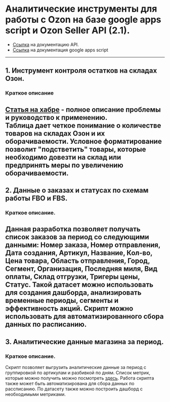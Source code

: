 # Аналитические инструменты для работы с Ozon на базе google apps script и Ozon Seller API (2.1).
- [Ссылка](https://docs.ozon.ru/api/seller/) на документацию API.
- [Ссылка](https://developers.google.com/apps-script) на документация google apps script
----------------------------------------------------------------------------------------
## 1. Инструмент контроля остатков на складах Озон.
### Краткое описание
[Статья на хабре](https://habr.com/ru/post/672194/) - полное описание проблемы и руководство к применению.  
Таблица дает четкое понимание о количестве товаров на складах Озон и их оборачиваемости. Условное форматирование позволит "подстветить" товары, которые необходимо довезти на склад или предпринять меры по увеличению оборачиваемости.
----------------------------------------------------------------------
## 2. Данные о заказах и статусах по схемам работы FBO и FBS.
### Краткое описание.
Данная разработка позволяет получать список заказов за период со следующими данными: Номер заказа, Номер отправления, Дата создания, Артикул, Название, Кол-во, Цена товара, Область отправления, Город, Сегмент, Организация, Последняя миля, Вид оплаты, Склад отгрузки, Тригеры цены, Статус. Такой датасет можно использовать для создания дашборда, анализировать временные периоды, сегменты и эффективность акций. Скрипт можно использовать для автоматизированного сбора данных по расписанию.
----------------------------------------------------------------------
## 3. Аналитические данные магазина за период.
### Краткое описание.
Скрипт позволяет выгрузить аналитические данные за период с группировкой по артикулам и разбивкой по дням. Список метрик, которые можно получить можно посмотреть [здесь](https://docs.ozon.ru/api/seller/#operation/AnalyticsAPI_AnalyticsGetData).
Работа скрипта также может быть автоматизирована для сбора данных по рассписанию. По датасету также можно построить дашборд с необходимыми метриками. 
 